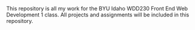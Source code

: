 This repository is all my work for the BYU Idaho WDD230 Front End Web Development 1 class. All projects and assignments will be included in this repository. 